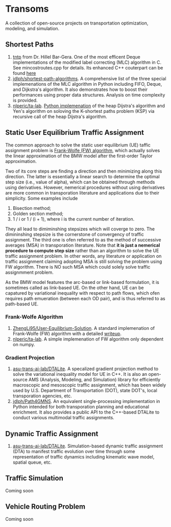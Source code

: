 # Transoms
A collection of open-source projects on transportation optimization, modeling, and simulation.

## Shortest Paths

1. [tntp](http://www.bgu.ac.il/~bargera/tntp/FW.zip) from Dr. Hillel Bar-Gera. One of the most efficent Deque implementations of the modified label correcting (MLC) algorithm in C. See mincostroutes.cpp for details. Its enhanced C++ couterpart can be found [here](https://github.com/jdlph/Path4GMNS/blob/master/engine/path_engine.cpp)
2. [jdlph/shortest-path-algorithms](https://github.com/jdlph/shortest-path-algorithms). A comprehensive list of the three special implemenations of the MLC algorithm in Python including FIFO, Deque, and Dijkstra's algorithm. It also demonstrates how to boost their performances using proper data structures. Analysis on time complexity is provided. 
3. [nlperic/ta-lab](https://github.com/nlperic/ta-lab). [Python implemenation](https://github.com/nlperic/ta-lab/blob/master/assignment/shortest_path.py) of the heap Dijstra's algorithm and Yen's algorithm on soloving the K-shortest paths problem (KSP) via recursive call of the heap Dijstra's algorithm. 

## Static User Equilibrium Traffic Assignment

The common approach to solve the static user equilibrium (UE) taffic assignment problem is [Frank-Wolfe (FW) algorithm](https://en.wikipedia.org/wiki/Frank%E2%80%93Wolfe_algorithm), which actually solves the linear approximation of the BMW model after the first-order Taylor approximation. 

Two of its core steps are finding a direction and then minimizing along this direction. The latter is essentially a linear search to determine the optimal step size (i.e., value of alpha), which can be obtained through methods using derivatives. However, nemerical procedures without using derivatives are more common in transporation literature and applications due to their simplicity. Some examples include

1. Bisection method;
2. Golden section method;
3. 1 / i or 1 / (i + 1), where i is the current number of iteration.

They all lead to dimiminshing stepsizes which will coverge to zero. The dimininshing stepsize is the cornerstone of convergency of traffic assignment. The third one is ofen referred to as the method of successive averages (MSA) in transporation literature. Note that **it is just a nemerical procedure to compute step size** rather than an algorithm to solve the UE traffic assignment problem. In other words, any literature or application on traffic assignment claiming adopting MSA is still solving the problem using FW algorithm. There is NO such MSA which could solely solve traffic assignmment problem. 

As the BMW model features the arc-based or link-based formulation, it is sometimes called as link-based UE. On the other hand, UE can be capatured by variational inequality with respect to path flows, which ofen requires path emueration (between each OD pair), and is thus referred to as path-based UE.

### Frank-Wolfe Algorithm

1. [ZhengLi95/User-Equilibrium-Solution](https://github.com/ZhengLi95/User-Equilibrium-Solution). A standard implemenation of Frank-Wolfe (FW) algorithm with a detailed [writeup](https://github.com/ZhengLi95/User-Equilibrium-Solution/blob/master/static/user-equilibrium-solution.pdf).
2. [nlperic/ta-lab](https://github.com/nlperic/ta-lab). A simple implemenation of FW algorithm only dependent on numpy.

### Gradient Projection

1. [asu-trans-ai-lab/DTALite](https://github.com/asu-trans-ai-lab/DTALite). A specalized gradient projection method to solve the variational inequality model for UE in C++. It is also an open-source AMS (Analysis, Modeling, and Simulation) library for efficiently macroscopic and mesoscopic traffic assignment, which has been widely used by U.S. Department of Transportation (DOT), state DOT's, local transporation agencies, etc. 
2. [jdlph/Path4GMNS](https://github.com/jdlph/Path4GMNS). An equivalent single-processing implementation in Python intended for both transporation planning and educational enrichment. It also provides a public API to the C++-based DTALite to conduct various multimodal traffic assignments.
 
## Dynamic Traffic Assignment

1. [asu-trans-ai-lab/DTALite](https://github.com/asu-trans-ai-lab/DTALite). Simulation-based dynamic traffic assignment (DTA) to manifest traffic evolution over time through some representation of traffic dynamics including kinematic wave model, spatial queue, etc.

## Traffic Simulation

Coming soon

## Vehicle Routing Problem

Coming soon
